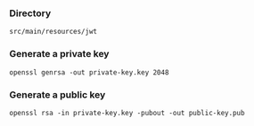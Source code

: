 ### Directory
`src/main/resources/jwt`

### Generate a private key
```shell
openssl genrsa -out private-key.key 2048
```

### Generate a public key
```shell
openssl rsa -in private-key.key -pubout -out public-key.pub
```